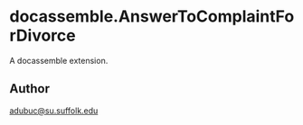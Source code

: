 # docassemble.AnswerToComplaintForDivorce

A docassemble extension.

## Author

adubuc@su.suffolk.edu

